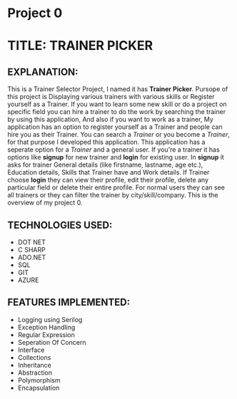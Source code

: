 # Project 0
# TITLE: TRAINER PICKER

## EXPLANATION:

This is a Trainer Selector Project, I named it has **Trainer Picker**. Pursope of this project is Displaying various trainers with various skills or Register yourself as a Trainer. If you want to learn some new skill or do a project on specific field you can hire a trainer to do the work by searching the trainer by using this application, And also if you want to work as a trainer, My application has an option to register yourself as a Trainer and people can hire you as their Trainer. You can search a *Trainer* or you become a *Trainer*, for that purpose I developed this application. 
This application has a seperate option for a *Trainer* and a general user. If you're a trainer it has options like **signup** for new trainer and **login** for existing user. In **signup** it asks for trainer General details (like firstname, lastname, age etc.), Education details, Skills that Trainer have and Work details. If Trainer choose **login** they can view their profile, edit their profile, delete any particular field or delete their entire profile. For normal users they can see all trainers or they can filter the trainer by city/skill/company. This is the overview of my project 0.

## TECHNOLOGIES USED:
- DOT NET
- C SHARP
- ADO.NET
- SQL
- GIT
- AZURE

## FEATURES IMPLEMENTED:
- Logging using Serilog
- Exception Handling
- Regular Expression
- Seperation Of Concern
- Interface
- Collections
- Inheritance
- Abstraction
- Polymorphism
- Encapsulation


 